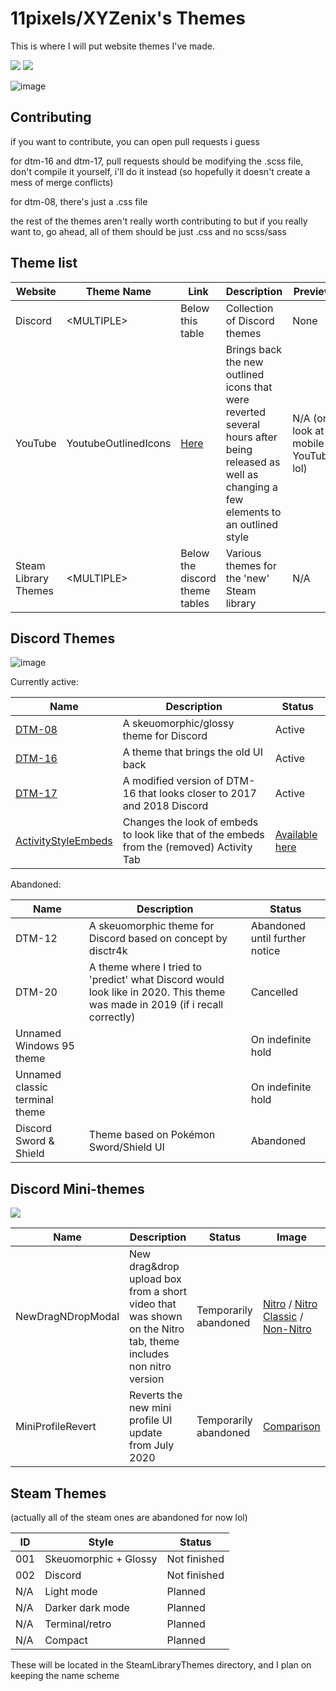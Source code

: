 # 11pixels/XYZenix's Themes

This is where I will put website themes I've made.

[![](https://img.shields.io/github/commit-activity/m/XYZenix/XYZenixThemes?color=4499ff&style=for-the-badge)](https://github.com/XYZenix/XYZenixThemes/commits/master)
[![](https://img.shields.io/github/last-commit/XYZenix/XYZenixThemes?style=for-the-badge)](https://github.com/XYZenix/XYZenixThemes/commits/master)

![image](https://user-images.githubusercontent.com/51988432/145855755-eb6e336a-06f9-4a1b-a10a-e0d5897d9af8.png)

## Contributing
if you want to contribute, you can open pull requests i guess

for dtm-16 and dtm-17, pull requests should be modifying the .scss file, don't compile it yourself, i'll do it instead (so hopefully it doesn't create a mess of merge conflicts)

for dtm-08, there's just a .css file

the rest of the themes aren't really worth contributing to but if you really want to, go ahead, all of them should be just .css and no scss/sass

## Theme list

Website | Theme Name | Link | Description | Preview
--------|------------|------|-------------|--------
Discord | \<MULTIPLE\> | Below this table | Collection of Discord themes | None
YouTube | YoutubeOutlinedIcons | [Here](https://github.com/XYZenix/XYZenixThemes/blob/master/YoutubeOutlinedIcons.css) | Brings back the new outlined icons that were reverted several hours after being released as well as changing a few elements to an outlined style | N/A (or look at mobile YouTube lol)
Steam Library Themes | \<MULTIPLE\> | Below the discord theme tables | Various themes for the 'new' Steam library | N/A

## Discord Themes

![image](https://cdn.discordapp.com/attachments/733624227378495488/996280251757891655/unknown.png)

Currently active:

Name | Description  | Status
-----|--------------|-------
[DTM-08](https://github.com/XYZenix/DTM-08) | A skeuomorphic/glossy theme for Discord | Active
[DTM-16](https://github.com/XYZenix/DTM-16) | A theme that brings the old UI back | Active
[DTM-17](https://github.com/XYZenix/DTM-17) | A modified version of DTM-16 that looks closer to 2017 and 2018 Discord | Active
[ActivityStyleEmbeds](https://github.com/XYZenix/ActivityStyleEmbeds) | Changes the look of embeds to look like that of the embeds from the (removed) Activity Tab | [Available here](https://github.com/XYZenix/ActivityStyleEmbeds)

Abandoned:

Name | Description  | Status
-----|--------------|-------
DTM-12 | A skeuomorphic theme for Discord based on concept by disctr4k | Abandoned until further notice
DTM-20 | A theme where I tried to 'predict' what Discord would look like in 2020. This theme was made in 2019 (if i recall correctly) | Cancelled
Unnamed Windows 95 theme | | On indefinite hold
Unnamed classic terminal theme | | On indefinite hold
Discord Sword & Shield | Theme based on Pokémon Sword/Shield UI | Abandoned

## Discord Mini-themes

![](https://cdn.discordapp.com/attachments/733624227378495488/812686431256444998/unknown.png)

Name | Description | Status | Image
-----|-------------|--------|------
NewDragNDropModal | New drag&drop upload box from a short video that was shown on the Nitro tab, theme includes non nitro version | Temporarily abandoned |[Nitro](https://cdn.discordapp.com/attachments/581117911117070336/638606292843233310/unknown.png) / [Nitro Classic](https://cdn.discordapp.com/attachments/531523467636375554/590955254200401926/unknown.png) / [Non-Nitro](https://cdn.discordapp.com/attachments/531523467636375554/590955483863580682/unknown.png)
MiniProfileRevert | Reverts the new mini profile UI update from July 2020 | Temporarily abandoned | [Comparison](https://i.imgur.com/UPmNSMH.png)


## Steam Themes
(actually all of the steam ones are abandoned for now lol)

ID | Style | Status
---|-------|-------
001 | Skeuomorphic + Glossy | Not finished
002 | Discord | Not finished
N/A | Light mode | Planned
N/A | Darker dark mode | Planned
N/A | Terminal/retro | Planned
N/A | Compact | Planned


These will be located in the SteamLibraryThemes directory, and I plan on keeping the name scheme
